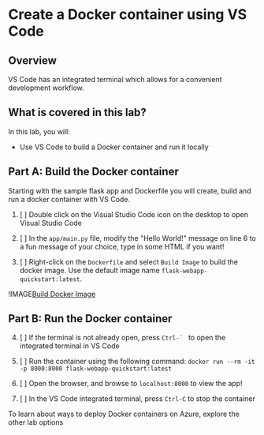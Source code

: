 # Create a Docker container using VS Code

## Overview

VS Code has an integrated terminal which allows for a convenient development workflow.

## What is covered in this lab?

In this lab, you will:

* Use VS Code to build a Docker container and run it locally

## Part A: Build the Docker container

Starting with the sample flask app and Dockerfile you will create, build and run a docker container with VS Code.

1. [ ] Double click on the Visual Studio Code icon on the desktop to open Visual Studio Code

2. [ ] In the `app/main.py` file, modify the "Hello World!" message on line 6 to a fun message of your choice, type in some HTML if you want!

3. [ ] Right-click on the `Dockerfile` and select `Build Image` to build the docker image. Use the default image name `flask-webapp-quickstart:latest`.

!IMAGE[Build Docker Image](Images/BuildImage.png)

## Part B: Run the Docker container

4. [ ] If the terminal is not already open, press ``Ctrl-` `` to open the integrated terminal in VS Code

5. [ ] Run the container using the following command:
`docker run --rm -it -p 8000:8000 flask-webapp-quickstart:latest`

6. [ ] Open the browser, and browse to `localhost:8000` to view the app!

7. [ ] In the VS Code integrated terminal, press `Ctrl-C` to stop the container

To learn about ways to deploy Docker containers on Azure, explore the other lab options